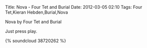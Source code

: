 Title: Nova - Four Tet and Burial
Date: 2012-03-05 02:10
Tags: Four Tet,Kieran Hebden,Burial,Nova

Nova by Four Tet and Burial 
 
Just press play. 
 
{% soundcloud 38720262 %}
